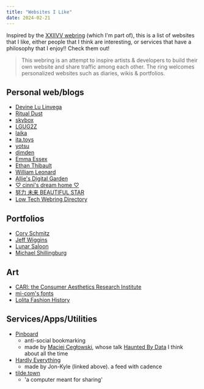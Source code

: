 ```yaml
---
title: "Websites I Like"
date: 2024-02-21
---
```


Inspired by the [XXIIVV webring](https://webring.xxiivv.com/) (which I'm part of), this is a list of websites that I like, either people that I think are interesting, or services that have a philosophy that I enjoy!! Check them out!

> This webring is an attempt to inspire artists & developers to build their own website and share traffic among each other. The ring welcomes personalized websites such as diaries, wikis & portfolios.

## Personal web/blogs

- [Devine Lu Linvega](https://wiki.xxiivv.com/)
- [Ritual Dust](https://ritualdust.com/)
- [skybox](https://skybox.sh/)
- [LGUG2Z](https://lgug2z.com/)
- [laika](https://laikalaika.neocities.org/)
- [ita.toys](https://ita.toys/)
- [yotsu](https://yotsu.neocities.org/)
- [dimden](https://dimden.dev/)
- [Emma Essex](https://heckscaper.com)
- [Ethan Thibault](https://ethanthibault.com/blog/)
- [William Leonard](https://itswilliamleonard.neocities.org/)
- [Allie's Digital Garden](https://garden.alliecaton.com)
- [♡ cinni's dream home ♡](https://cinni.net/)
- [努力 未来 BEAUTIFUL STAR](https://goo.neocities.org/)
- [Low Tech Webring Directory](https://emreed.net/LowTech_Directory.html)

## Portfolios

- [Cory Schmitz](https://coryschmitz.com/)
- [Jeff Wiggins](https://jeffwiggins.co/)
- [Lunar Saloon](http://lunarsaloon.com/)
- [Michael Shillingburg](http://shilly.co/)

## Art

- [CARI: the Consumer Aesthetics Research Institute](https://cari.institute/)
- [mi-com's fonts](https://mi-com.neocities.org/font)
- [Lolita Fashion History](https://www.lolitahistory.com/gallery/)

## Services/Apps/Utilities

- [Pinboard](https://pinboard.in/)
  - anti-social bookmarking
  - made by [Maciej Cegłowski](http://idlewords.com/about.htm), whose talk [Haunted By Data](http://idlewords.com/talks/haunted_by_data.htm) I think about all the time
- [Hardly Everything](https://hardlyeverything.com/)
  - made by Jon-Kyle (linked above). a feed with cadence
- [tilde.town](http://tilde.town/)
  - 'a computer meant for sharing'